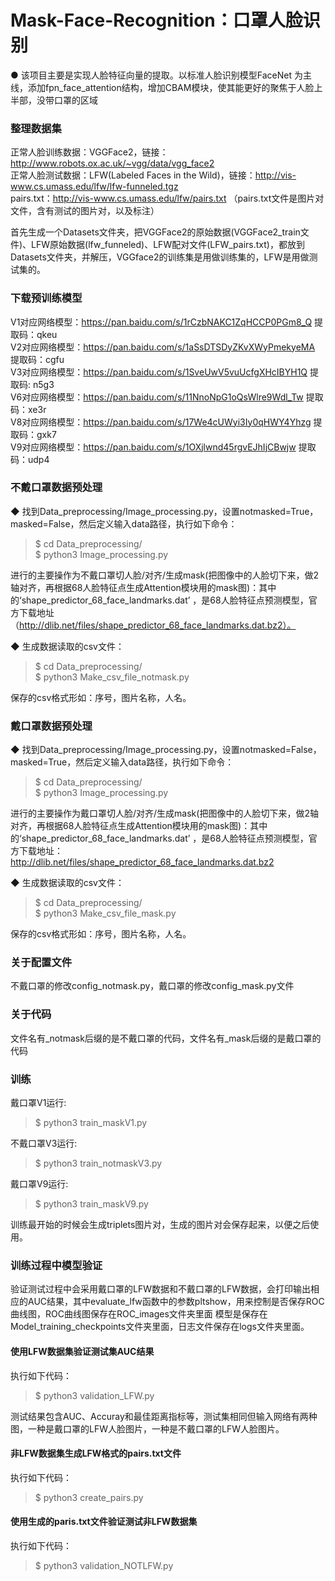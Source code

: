 # Mask-Face-Recognition：口罩人脸识别
● 该项目主要是实现人脸特征向量的提取。以标准人脸识别模型FaceNet 为主线，添加fpn_face_attention结构，增加CBAM模块，使其能更好的聚焦于人脸上半部，没带口罩的区域

### 整理数据集
正常人脸训练数据：VGGFace2，链接：http://www.robots.ox.ac.uk/~vgg/data/vgg_face2  
正常人脸测试数据：LFW(Labeled Faces in the Wild)，链接：http://vis-www.cs.umass.edu/lfw/lfw-funneled.tgz  
pairs.txt：http://vis-www.cs.umass.edu/lfw/pairs.txt （pairs.txt文件是图片对文件，含有测试的图片对，以及标注）  

首先生成一个Datasets文件夹，把VGGFace2的原始数据(VGGFace2_train文件)、LFW原始数据(lfw_funneled)、LFW配对文件(LFW_pairs.txt)，都放到Datasets文件夹，并解压，VGGface2的训练集是用做训练集的，LFW是用做测试集的。
    
### 下载预训练模型
V1对应网络模型：https://pan.baidu.com/s/1rCzbNAKC1ZqHCCP0PGm8_Q 提取码：qkeu  
V2对应网络模型：https://pan.baidu.com/s/1aSsDTSDyZKvXWyPmekyeMA 提取码：cgfu  
V3对应网络模型：https://pan.baidu.com/s/1SveUwV5vuUcfgXHcIBYH1Q 提取码: n5g3  
V6对应网络模型：https://pan.baidu.com/s/11NnoNpG1oQsWlre9Wdl_Tw 提取码：xe3r  
V8对应网络模型：https://pan.baidu.com/s/17We4cUWyi3Iy0qHWY4Yhzg 提取码：gxk7  
V9对应网络模型：https://pan.baidu.com/s/1OXjlwnd45rgvEJhIjCBwjw 提取码：udp4  
### 不戴口罩数据预处理
◆ 找到Data_preprocessing/Image_processing.py，设置notmasked=True，masked=False，然后定义输入data路径，执行如下命令：  
> $ cd Data_preprocessing/    
> $ python3 Image_processing.py   

进行的主要操作为不戴口罩切人脸/对齐/生成mask(把图像中的人脸切下来，做2轴对齐，再根据68人脸特征点生成Attention模块用的mask图)：其中的‘shape_predictor_68_face_landmarks.dat’ ，是68人脸特征点预测模型，官方下载地址（http://dlib.net/files/shape_predictor_68_face_landmarks.dat.bz2）。

◆ 生成数据读取的csv文件：    
> $ cd Data_preprocessing/  
> $ python3 Make_csv_file_notmask.py  

保存的csv格式形如：序号，图片名称，人名。
### 戴口罩数据预处理
◆ 找到Data_preprocessing/Image_processing.py，设置notmasked=False，masked=True，然后定义输入data路径，执行如下命令：  
> $ cd Data_preprocessing/    
> $ python3 Image_processing.py   

进行的主要操作为戴口罩切人脸/对齐/生成mask(把图像中的人脸切下来，做2轴对齐，再根据68人脸特征点生成Attention模块用的mask图)：其中的‘shape_predictor_68_face_landmarks.dat’ ，是68人脸特征点预测模型，官方下载地址：http://dlib.net/files/shape_predictor_68_face_landmarks.dat.bz2

◆ 生成数据读取的csv文件：    
> $ cd Data_preprocessing/  
> $ python3 Make_csv_file_mask.py  

保存的csv格式形如：序号，图片名称，人名。

### 关于配置文件
不戴口罩的修改config_notmask.py，戴口罩的修改config_mask.py文件

### 关于代码
文件名有_notmask后缀的是不戴口罩的代码，文件名有_mask后缀的是戴口罩的代码

### 训练
戴口罩V1运行: 
> $ python3 train_maskV1.py  

不戴口罩V3运行:  
> $ python3 train_notmaskV3.py  

戴口罩V9运行:   
> $ python3 train_maskV9.py

训练最开始的时候会生成triplets图片对，生成的图片对会保存起来，以便之后使用。

### 训练过程中模型验证
验证测试过程中会采用戴口罩的LFW数据和不戴口罩的LFW数据，会打印输出相应的AUC结果，其中evaluate_lfw函数中的参数pltshow，用来控制是否保存ROC曲线图，ROC曲线图保存在ROC_images文件夹里面
模型是保存在Model_training_checkpoints文件夹里面，日志文件保存在logs文件夹里面。

#### 使用LFW数据集验证测试集AUC结果
执行如下代码：
> $ python3 validation_LFW.py  

测试结果包含AUC、Accuray和最佳距离指标等，测试集相同但输入网络有两种图，一种是戴口罩的LFW人脸图片，一种是不戴口罩的LFW人脸图片。

#### 非LFW数据集生成LFW格式的pairs.txt文件
执行如下代码：
> $ python3 create_pairs.py

####  使用生成的paris.txt文件验证测试非LFW数据集
执行如下代码：
> $ python3 validation_NOTLFW.py
